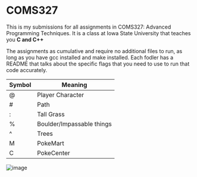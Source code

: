 # COMS327

This is my submissions for all assignments in COMS327: Advanced Programming Techniques. It is a class at Iowa State University that teaches you **C and C++**

The assignments as cumulative and require no additional files to run, as long as you have gcc installed and make installed. Each fodler has a README that talks about the specific flags that you need to use to run that code accurately. 

| Symbol | Meaning |
|---------|------------|
| @ | Player Character |
| # | Path |
| :  | Tall Grass |
|%| Boulder/Impassable things|
|^|Trees|
|M|PokeMart|
|C|PokeCenter

![image](https://user-images.githubusercontent.com/20872760/229017148-d660e393-4f94-4a2f-bf1e-07ea2ff978c3.png)
